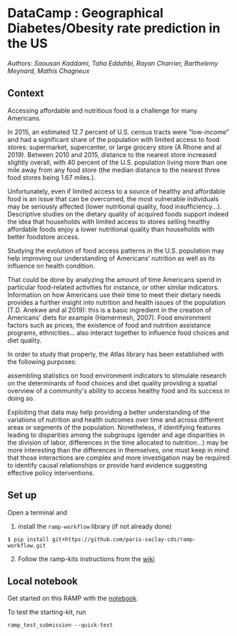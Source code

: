 # DataCamp : Geographical Diabetes/Obesity rate prediction in the US

_Authors: Saousan Kaddami, Taha Eddahbi, Rayan Charrier, Barthelemy Meynard, Mathis Chagneux_

## Context

Accessing affordable and nutritious food is a challenge for many Americans.

In 2015, an estimated 12.7 percent of U.S. census tracts were “low-income” and had a significant share of the population with limited access to food stores: supermarket, supercenter, or large grocery store (A Rhone and al 2019). Between 2010 and 2015, distance to the nearest store increased slightly overall, with 40 percent of the U.S. population living more than one mile away from any food store (the median distance to the nearest three food stores being 1.67 miles.).

Unfortunately, even if limited access to a source of healthy and affordable food is an issue that can be overcomed, the most vulnerable individuals may be seriously affected (lower nutritional quality, food insufficiency...). Descriptive studies on the dietary quality of acquired foods support indeed the idea that households with limited access to stores selling healthy affordable foods enjoy a lower nutritional quality than households with better foodstore access.


Studying the evolution of food access patterns in the U.S. population may help improving our understanding of Americans’ nutrition as well as its influence on health condition.

That could be done by analyzing the amount of time Americans spend in particular food-related activities for instance, or other similar indicators. Information on how Americans use their time to meet their dietary needs provides a further insight into nutrition and health issues of the population (T.D. Anekwe and al 2019): this is a basic ingredient in the creation of Americans’ diets for example (Hamermesh, 2007). Food environment factors such as prices, the existence of food and nutrition assistance programs, ethnicities... also interact together to influence food choices and diet quality.


In order to study that properly, the Atlas library has been established with the following purposes:

assembling statistics on food environment indicators to stimulate research on the determinants of food choices and diet quality
providing a spatial overview of a community's ability to access healthy food and its success in doing so.

Exploiting that data may help providing a better understanding of the variations of nutrition and health outcomes over time and across different areas or segments of the population. Nonetheless, if identifying features leading to disparities among the subgroups (gender and age disparities in the division of labor, differences in the time allocated to nutrition...) may be more interesting than the differences in themselves, one must keep in mind that those interactions are complex and more investigation may be required to identify causal relationships or provide hard evidence suggesting effective policy interventions.


## Set up

Open a terminal and

1. install the `ramp-workflow` library (if not already done)
  ```
  $ pip install git+https://github.com/paris-saclay-cds/ramp-workflow.git
  ```

2. Follow the ramp-kits instructions from the [wiki](https://github.com/paris-saclay-cds/ramp-workflow/wiki/Getting-started-with-a-ramp-kit)

## Local notebook

Get started on this RAMP with the [notebook](https://github.com/teddahbi/DataCamp/blob/master/Diabetes_Obesity_starting_kit.ipynb).

To test the starting-kit, run


```
ramp_test_submission --quick-test
```

